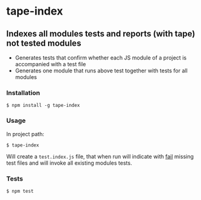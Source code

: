 # tape-index
## Indexes all modules tests and reports (with tape) not tested modules

- Generates tests that confirm whether each JS module of a project is accompanied with a test file
- Generates one module that runs above test together with tests for all modules

### Installation

	$ npm install -g tape-index

### Usage

In project path:

	$ tape-index

Will create a `test.index.js` file, that when run will indicate with [fail](https://github.com/substack/tape#tfailmsg) missing test files and will invoke all existing modules tests.

### Tests

	$ npm test
